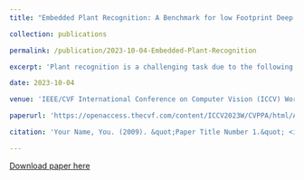 ```yaml
---
title: "Embedded Plant Recognition: A Benchmark for low Footprint Deep Neural Networks"

collection: publications

permalink: /publication/2023-10-04-Embedded-Plant-Recognition

excerpt: 'Plant recognition is a challenging task due to the following elements: many classes, the variability of organs within a species, the similarity of organs between species, the shooting conditions, etc. There exist many mobile applications for plant recognition but most of them require an Internet connection to send the image to a server that will compute the recognition and, send the result back. However, in nature, in the mountains or in the forest, Internet connections are very often poor or non-existent. The only embedded plant recognition application is InterFolia based on SqueezeNet network but is it the best architecture to recognize plants? In this work, we propose to compare main existing networks that can be embedded allowing the recognition of plants from their organs (leaves, flowers/fruits, barks). The aim is to study how these networks behave in the face of this difficult problem to highlight their advantages and disadvantages in this context. The elements of comparison are not only the performance of the networks but also their memory impact and their inference time on computer and smartphone. Such elements could be extended to other applications in similar contexts, such as embedded phenotyping. We also propose a dataset with 477 plant classes that we make available to the scientific community.'

date: 2023-10-04

venue: 'IEEE/CVF International Conference on Computer Vision (ICCV) Workshops'

paperurl: 'https://openaccess.thecvf.com/content/ICCV2023W/CVPPA/html/Amine_Embedded_Plant_Recognition_A_Benchmark_for_low_Footprint_Deep_Neural_ICCVW_2023_paper.html'

citation: 'Your Name, You. (2009). &quot;Paper Title Number 1.&quot; <i>Journal 1</i>. 1(1).'

---
```


[Download paper here](https://openaccess.thecvf.com/content/ICCV2023W/CVPPA/html/Amine_Embedded_Plant_Recognition_A_Benchmark_for_low_Footprint_Deep_Neural_ICCVW_2023_paper.html)